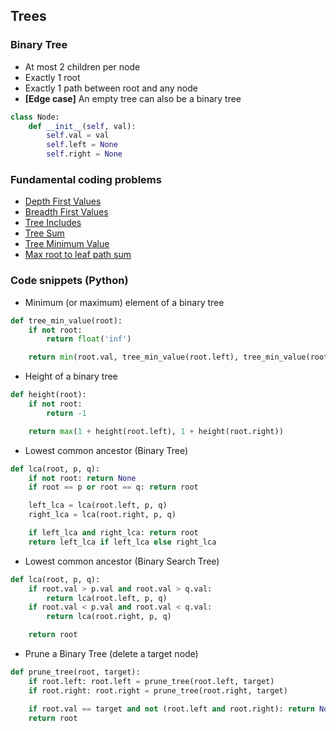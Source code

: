 ## Trees

### Binary Tree

- At most 2 children per node
- Exactly 1 root
- Exactly 1 path between root and any node
- **[Edge case]** An empty tree can also be a binary tree

```python
class Node:
    def __init__(self, val):
        self.val = val
        self.left = None
        self.right = None
```

### Fundamental coding problems

- [Depth First Values](depthFirstValues.py)
- [Breadth First Values](breadthFirstValues.py)
- [Tree Includes](treeIncludes.py)
- [Tree Sum](treeSum.py)
- [Tree Minimum Value](treeMinValue.py)
- [Max root to leaf path sum](maxPathSum.py)

### Code snippets (Python)

- Minimum (or maximum) element of a binary tree

```python
def tree_min_value(root):
    if not root:
        return float('inf')

    return min(root.val, tree_min_value(root.left), tree_min_value(root.right))
```

- Height of a binary tree

```python
def height(root):
    if not root:
        return -1

    return max(1 + height(root.left), 1 + height(root.right))
```

- Lowest common ancestor (Binary Tree)

```python
def lca(root, p, q):
    if not root: return None
    if root == p or root == q: return root

    left_lca = lca(root.left, p, q)
    right_lca = lca(root.right, p, q)

    if left_lca and right_lca: return root
    return left_lca if left_lca else right_lca
```

- Lowest common ancestor (Binary Search Tree)

```python
def lca(root, p, q):
    if root.val > p.val and root.val > q.val:
        return lca(root.left, p, q)
    if root.val < p.val and root.val < q.val:
        return lca(root.right, p, q)

    return root
```

- Prune a Binary Tree (delete a target node)

```python
def prune_tree(root, target):
    if root.left: root.left = prune_tree(root.left, target)
    if root.right: root.right = prune_tree(root.right, target)

    if root.val == target and not (root.left and root.right): return None
    return root

```
